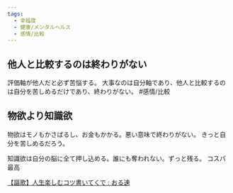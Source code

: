 ```yaml
---
tags:
  - 幸福度
  - 健康/メンタルヘルス
  - 感情/比較
---
```


## 他人と比較するのは終わりがない

評価軸が他人だと必ず苦悩する。
大事なのは自分軸であり、他人と比較するのは自分を苦しめるだけであり、終わりがない。 #感情/比較 

## 物欲より知識欲

物欲はモノもかさばるし、お金もかかる。悪い意味で終わりがない。
きっと自分を苦しめるだろう。

知識欲は自分の脳に全て押し込める。誰にも奪われない。ずっと残る。
コスパ最高

[【謳歌】人生楽しむコツ書いてくで : おる速](http://orusoku.com/archives/35400663.html)